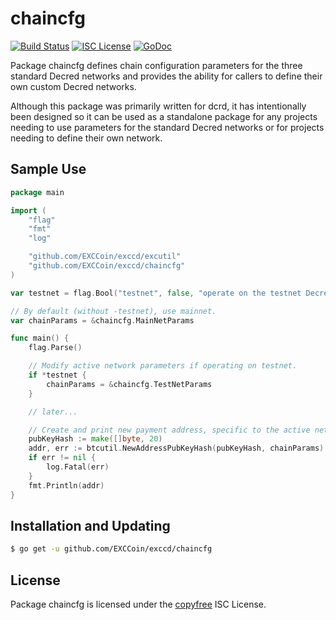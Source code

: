 chaincfg
========

[![Build Status](http://img.shields.io/travis/EXCCoin/exccd.svg)](https://travis-ci.org/EXCCoin/exccd)
[![ISC License](http://img.shields.io/badge/license-ISC-blue.svg)](http://copyfree.org)
[![GoDoc](https://img.shields.io/badge/godoc-reference-blue.svg)](http://godoc.org/github.com/EXCCoin/exccd/chaincfg)

Package chaincfg defines chain configuration parameters for the three standard
Decred networks and provides the ability for callers to define their own custom
Decred networks.

Although this package was primarily written for dcrd, it has intentionally been
designed so it can be used as a standalone package for any projects needing to
use parameters for the standard Decred networks or for projects needing to
define their own network.

## Sample Use

```Go
package main

import (
	"flag"
	"fmt"
	"log"

	"github.com/EXCCoin/exccd/excutil"
	"github.com/EXCCoin/exccd/chaincfg"
)

var testnet = flag.Bool("testnet", false, "operate on the testnet Decred network")

// By default (without -testnet), use mainnet.
var chainParams = &chaincfg.MainNetParams

func main() {
	flag.Parse()

	// Modify active network parameters if operating on testnet.
	if *testnet {
		chainParams = &chaincfg.TestNetParams
	}

	// later...

	// Create and print new payment address, specific to the active network.
	pubKeyHash := make([]byte, 20)
	addr, err := btcutil.NewAddressPubKeyHash(pubKeyHash, chainParams)
	if err != nil {
		log.Fatal(err)
	}
	fmt.Println(addr)
}
```

## Installation and Updating

```bash
$ go get -u github.com/EXCCoin/exccd/chaincfg
```

## License

Package chaincfg is licensed under the [copyfree](http://copyfree.org) ISC
License.
